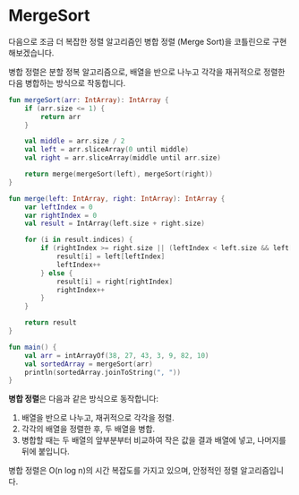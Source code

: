 # MergeSort

다음으로 조금 더 복잡한 정렬 알고리즘인 병합 정렬 (Merge Sort)을 코틀린으로 구현해보겠습니다.&#x20;

병합 정렬은 분할 정복 알고리즘으로, 배열을 반으로 나누고 각각을 재귀적으로 정렬한 다음 병합하는 방식으로 작동합니다.

```kotlin
fun mergeSort(arr: IntArray): IntArray {
    if (arr.size <= 1) {
        return arr
    }

    val middle = arr.size / 2
    val left = arr.sliceArray(0 until middle)
    val right = arr.sliceArray(middle until arr.size)

    return merge(mergeSort(left), mergeSort(right))
}

fun merge(left: IntArray, right: IntArray): IntArray {
    var leftIndex = 0
    var rightIndex = 0
    val result = IntArray(left.size + right.size)

    for (i in result.indices) {
        if (rightIndex >= right.size || (leftIndex < left.size && left[leftIndex] <= right[rightIndex])) {
            result[i] = left[leftIndex]
            leftIndex++
        } else {
            result[i] = right[rightIndex]
            rightIndex++
        }
    }

    return result
}

fun main() {
    val arr = intArrayOf(38, 27, 43, 3, 9, 82, 10)
    val sortedArray = mergeSort(arr)
    println(sortedArray.joinToString(", "))
}
```

**병합 정렬**은 다음과 같은 방식으로 동작합니다:

1. 배열을 반으로 나누고, 재귀적으로 각각을 정렬.
2. 각각의 배열을 정렬한 후, 두 배열을 병합.
3. 병합할 때는 두 배열의 앞부분부터 비교하여 작은 값을 결과 배열에 넣고, 나머지를 뒤에 붙입니다.

병합 정렬은 O(n log n)의 시간 복잡도를 가지고 있으며, 안정적인 정렬 알고리즘입니다.
